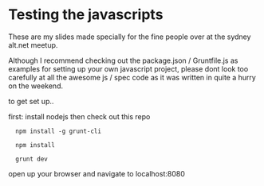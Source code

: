 Testing the javascripts
=======================

These are my slides made specially for the fine people
over at the sydney alt.net meetup. 

Although I recommend checking out the 
package.json / Gruntfile.js as examples for setting 
up your own javascript project, please dont look too 
carefully at all the awesome js / spec code as it 
was written in quite a hurry on the weekend. 

to get set up..

first:
  install nodejs
  then check out this repo

```
  npm install -g grunt-cli
```

```
  npm install
```

```
  grunt dev
```

open up your browser and navigate to localhost:8080
